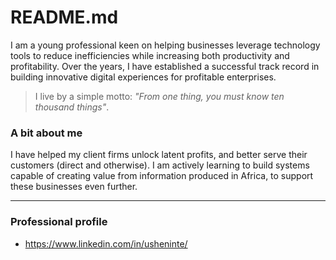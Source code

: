 # README.md

I am a young professional keen on helping businesses leverage technology tools to reduce inefficiencies while increasing both productivity and profitability. Over the years, I have established a successful track record in building innovative digital experiences for profitable enterprises.

> I live by a simple motto: _"From one thing, you must know ten thousand things"_. 

<!--
<img src="https://img.shields.io/badge/python%20-%23000.svg?&style=for-the-badge&logo=python&logoColor=white"/> <img src="https://img.shields.io/badge/django%20-%23000.svg?&style=for-the-badge&logo=django&logoColor=white"/> <img src ="https://img.shields.io/badge/postgres-%23000.svg?&style=for-the-badge&logo=postgresql&logoColor=white"/> <img src="https://img.shields.io/badge/git%20-%23000.svg?&style=for-the-badge&logo=git&logoColor=white"/> <img src="https://img.shields.io/badge/netlify%20-%23000.svg?&style=for-the-badge&logo=netlify&logoColor=white" /> <img src="https://img.shields.io/badge/heroku%20-%23000.svg?&style=for-the-badge&logo=heroku&logoColor=white"/> <img src="https://img.shields.io/badge/figma%20-%23000.svg?&style=for-the-badge&logo=figma&logoColor=white"/> <img src="https://img.shields.io/badge/Google%20Cloud%20-%23000.svg?&style=for-the-badge&logo=google-cloud&logoColor=white"/>
-->

### A bit about me

I have helped my client firms unlock latent profits, and better serve their customers (direct and otherwise). I am actively learning to build systems capable of creating value from information produced in Africa, to support these businesses even further.

---

### Professional profile

- https://www.linkedin.com/in/usheninte/
